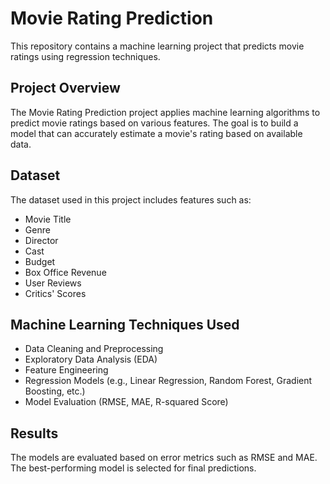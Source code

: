 # Movie Rating Prediction

This repository contains a machine learning project that predicts movie ratings using regression techniques.

## Project Overview
The Movie Rating Prediction project applies machine learning algorithms to predict movie ratings based on various features. The goal is to build a model that can accurately estimate a movie's rating based on available data.

## Dataset
The dataset used in this project includes features such as:
- Movie Title
- Genre
- Director
- Cast
- Budget
- Box Office Revenue
- User Reviews
- Critics' Scores


## Machine Learning Techniques Used
- Data Cleaning and Preprocessing
- Exploratory Data Analysis (EDA)
- Feature Engineering
- Regression Models (e.g., Linear Regression, Random Forest, Gradient Boosting, etc.)
- Model Evaluation (RMSE, MAE, R-squared Score)

## Results
The models are evaluated based on error metrics such as RMSE and MAE. The best-performing model is selected for final predictions.
